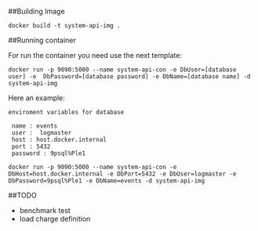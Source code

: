 ##Building Image

```
docker build -t system-api-img .
```


##Running container

For run the container you need use the next template:

```
docker run -p 9090:5000 --name system-api-con -e DbUser=[database user] -e  DbPassword=[database password] -e DbName=[database name] -d system-api-img
```

Here an example:


```
enviroment variables for database
 
 name : events
 user :  logmaster
 host : host.docker.internal
 port : 5432
 password : 9psql%Ple1

docker run -p 9090:5000 --name system-api-con -e DbHost=host.docker.internal -e DbPort=5432 -e DbUser=logmaster -e  DbPassword=9psql%Ple1 -e DbName=events -d system-api-img
```

##TODO

* benchmark test
* load charge definition





